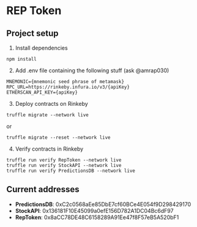 # REP Token

## Project setup

1. Install dependencies

```
npm install
```

2. Add .env file containing the following stuff (ask @amrap030)

```
MNEMONIC={mnemonic seed phrase of metamask}
RPC_URL=https://rinkeby.infura.io/v3/{apiKey}
ETHERSCAN_API_KEY={apiKey}
```

3. Deploy contracts on Rinkeby

```
truffle migrate --network live
```

or

```
truffle migrate --reset --network live
```

4. Verify contracts in Rinkeby

```
truffle run verify RepToken --network live
truffle run verify StockAPI --network live
truffle run verify PredictionsDB --network live
```

## Current addresses

- **PredictionsDB**: 0xC2c0568aEe85DbE7cf60BCe4E054f9D298429170
- **StockAPI**: 0x136181F10E45099a0efE156D782A1DC04Bc6dF97
- **RepToken**: 0x8aCC78DE48C6158289A91Ee47f8F57eB5A520bF1
